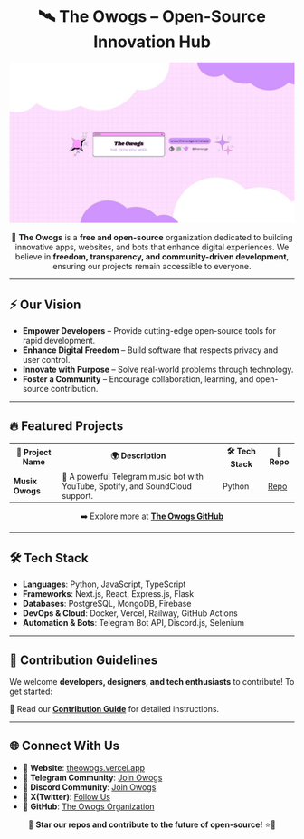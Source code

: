 <!-- The Owogs Organization README -->

<h1 align="center">🛰️ The Owogs – Open-Source Innovation Hub</h1>

<p align="center">
    <img src="https://github.com/The-Owogs/.github/blob/main/the-owogs-banner.jpg" alt="The Owogs Logo" width="950" >
</p>

<p align="center">
    🚀 <b>The Owogs</b> is a <b>free and open-source</b> organization dedicated to building innovative apps, websites, and bots that enhance digital experiences. We believe in <b>freedom, transparency, and community-driven development</b>, ensuring our projects remain accessible to everyone.
</p>

---

## ⚡ Our Vision  
- **Empower Developers** – Provide cutting-edge open-source tools for rapid development.  
- **Enhance Digital Freedom** – Build software that respects privacy and user control.  
- **Innovate with Purpose** – Solve real-world problems through technology.  
- **Foster a Community** – Encourage collaboration, learning, and open-source contribution.  

---

## 🔥 Featured Projects  

<table>
    <tr>
        <th>🚀 Project Name</th>
        <th>🌍 Description</th>
        <th>🛠️ Tech Stack</th>
        <th>🔗 Repo</th>
    </tr>
    <tr>
        <td><b>Musix Owogs</b></td>
        <td>🎵 A powerful Telegram music bot with YouTube, Spotify, and SoundCloud support.</td>
        <td>Python</td>
        <td><a href="https://github.com/TheOwogs/musix-owogs-telegram-bot">Repo</a></td>
    </tr>
    
</table>

<p align="center">
    ➡️ Explore more at <a href="https://github.com/TheOwogs"><b>The Owogs GitHub</b></a>
</p>

---

## 🛠️ Tech Stack  
- **Languages**: Python, JavaScript, TypeScript  
- **Frameworks**: Next.js, React, Express.js, Flask  
- **Databases**: PostgreSQL, MongoDB, Firebase  
- **DevOps & Cloud**: Docker, Vercel, Railway, GitHub Actions  
- **Automation & Bots**: Telegram Bot API, Discord.js, Selenium  

---

## 📜 Contribution Guidelines  
We welcome **developers, designers, and tech enthusiasts** to contribute! To get started:  
 

📖 Read our [**Contribution Guide**](#) for detailed instructions.  

---

## 🌐 Connect With Us  
- 📢 **Website**: [theowogs.vercel.app](https://theowogs.vercel.app)  
- 🔹 **Telegram Community**: [Join Owogs](https://t.me/theowogs)
- 🔹 **Discord Community**: [Join Owogs](https://t.me/theowogs)
- 🔹 **X(Twitter)**: [Follow Us](https://x.com/theowogs) 
- 📂 **GitHub**: [The Owogs Organization](https://github.com/The-Owogs)  

<p align="center">
    💖 <b>Star our repos and contribute to the future of open-source!</b> ⭐🚀
</p>

